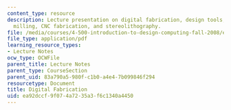 ```yaml
---
content_type: resource
description: Lecture presentation on digital fabrication, design tools, rapid prototyping,
  milling, CNC fabrication, and stereolithography.
file: /media/courses/4-500-introduction-to-design-computing-fall-2008/ea92dccf9f074a7235a3f6c1340a4450_lec6.pdf
file_type: application/pdf
learning_resource_types:
- Lecture Notes
ocw_type: OCWFile
parent_title: Lecture Notes
parent_type: CourseSection
parent_uid: 83a790a5-980f-c1b0-a4e4-7b099846f294
resourcetype: Document
title: Digital Fabrication
uid: ea92dccf-9f07-4a72-35a3-f6c1340a4450
---
```

